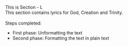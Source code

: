 This is Section - L<br>
This section contains lyrics for God, Creation and Trinity.<br><br>
Steps completed:<br>
- First phase: Unformatting the text<br>
- Second phase: Formatting the text in plain text<br>

